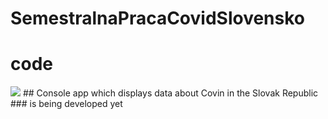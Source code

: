 # SemestralnaPracaCovidSlovensko
# code
   <img src="https://img.shields.io/badge/matlab-hotpink.svg?style=for-the-badge&logo=matlab&logoColor=white">
## Console app which displays data about Covin in the Slovak Republic
### is being developed yet
